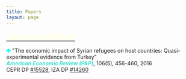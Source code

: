 ```yaml
---
title: Papers
layout: page
---
```


<p><font size="+2"><b><u><font color="LightYellow">Journal articles</font></u></b></font></p>

<p><b><font color="Aqua">&#10057;</font></b> "The economic impact of Syrian refugees on host countries: Quasi-experimental evidence from
Turkey"
<br><i><b><font color="Turquoise">American Economic Review (P&P)</font></b></i>, 106(5), 456-460, 2016
<br>CEPR DP <a href="https://cepr.org/publications/dp15528">#15528</a>, IZA DP <a href="https://docs.iza.org/dp14260.pdf">#14260</a>
